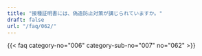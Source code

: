 ```yaml
---
title: "接種証明書には、偽造防止対策が講じられていますか。"
draft: false
url: "/faq/062/"
---
```


{{< faq category-no="006" category-sub-no="007" no="062" >}}
